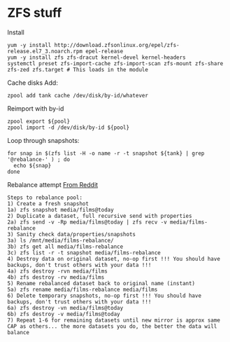 ZFS stuff
======================================

Install
```
yum -y install http://download.zfsonlinux.org/epel/zfs-release.el7_3.noarch.rpm epel-release
yum -y install zfs zfs-dracut kernel-devel kernel-headers
systemctl preset zfs-import-cache zfs-import-scan zfs-mount zfs-share zfs-zed zfs.target # This loads in the module
```

Cache disks
Add:
```
zpool add tank cache /dev/disk/by-id/whatever
```

Reimport with by-id
```
zpool export ${pool}
zpool import -d /dev/disk/by-id ${pool}
```

Loop through snapshots:
```
for snap in $(zfs list -H -o name -r -t snapshot ${tank} | grep '@rebalance-' ) ; do
  echo ${snap}
done
```

Rebalance attempt [From Reddit](https://old.reddit.com/r/freenas/comments/k60vzz/guide_how_to_rebalance_pool_after_extending/)
```
Steps to rebalance pool:
1) Create a fresh snapshot
1a) zfs snapshot media/films@today
2) Duplicate a dataset, full recursive send with properties
2a) zfs send -v -Rp media/films@today | zfs recv -v media/films-rebalance
3) Sanity check data/properties/snapshots
3a) ls /mnt/media/films-rebalance/
3b) zfs get all media/films-rebalance
3c) zfs list -r -t snapshot media/films-rebalance
4) Destroy data on original dataset, no-op first !!! You should have backups, don't trust others with your data !!!
4a) zfs destroy -rvn media/films
4b) zfs destroy -rv media/films
5) Rename rebalanced dataset back to original name (instant)
5a) zfs rename media/films-rebalance media/films
6) Delete temporary snapshots, no-op first !!! You should have backups, don't trust others with your data !!!
6a) zfs destroy -vn media/films@today
6b) zfs destroy -v media/films@today
7) Repeat 1-6 for remaining datasets until new mirror is approx same CAP as others... the more datasets you do, the better the data will balance
```
